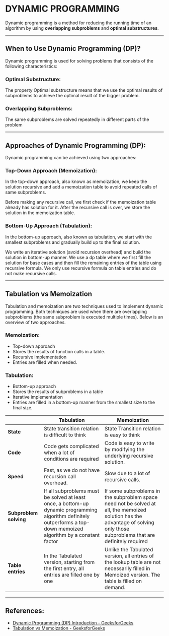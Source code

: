 # DYNAMIC PROGRAMMING

Dynamic programming is a method for reducing the running time of an algorithm by using **overlapping subproblems** and **optimal substructures**.

---

## **When to Use Dynamic Programming (DP)?**
Dynamic programming is used for solving problems that consists of the following characteristics:

### Optimal Substructure:
The property Optimal substructure means that we use the optimal results of subproblems to achieve the optimal result of the bigger problem.

### Overlapping Subproblems:
The same subproblems are solved repeatedly in different parts of the problem

---

## **Approaches of Dynamic Programming (DP):**

Dynamic programming can be achieved using two approaches:

### Top-Down Approach (Memoization):
In the top-down approach, also known as memoization, we keep the solution recursive and add a memoization table to avoid repeated calls of same subproblems.

Before making any recursive call, we first check if the memoization table already has solution for it.
After the recursive call is over, we store the solution in the memoization table.

### Bottom-Up Approach (Tabulation):
In the bottom-up approach, also known as tabulation, we start with the smallest subproblems and gradually build up to the final solution.

We write an iterative solution (avoid recursion overhead) and build the solution in bottom-up manner.
We use a dp table where we first fill the solution for base cases and then fill the remaining entries of the table using recursive formula.
We only use recursive formula on table entries and do not make recursive calls.

---

## **Tabulation vs Memoization**

Tabulation and memoization are two techniques used to implement dynamic programming. Both techniques are used when there are overlapping subproblems (the same subproblem is executed multiple times). Below is an overview of two approaches.

### Memoization:
- Top-down approach
- Stores the results of function calls in a table.
- Recursive implementation
- Entries are filled when needed.

### Tabulation:
- Bottom-up approach
- Stores the results of subproblems in a table
- Iterative implementation
- Entries are filled in a bottom-up manner from the smallest size to the final size.


|                         | **Tabulation**                                                                                           | **Memoization**                                                                                          |
|-------------------------|-----------------------------------------------------------------------------------------------------------|------------------------------------------------------------------------------------------------------------|
| **State**               | State transition relation is difficult to think                                                          | State Transition relation is easy to think                                                                 |
| **Code**                | Code gets complicated when a lot of conditions are required                                               | Code is easy to write by modifying the underlying recursive solution.                                      |
| **Speed**               | Fast, as we do not have recursion call overhead.                                                          | Slow due to a lot of recursive calls.                                                                      |
| **Subproblem solving**  | If all subproblems must be solved at least once, a bottom-up dynamic programming algorithm definitely outperforms a top-down memoized algorithm by a constant factor | If some subproblems in the subproblem space need not be solved at all, the memoized solution has the advantage of solving only those subproblems that are definitely required |
| **Table entries**       | In the Tabulated version, starting from the first entry, all entries are filled one by one               | Unlike the Tabulated version, all entries of the lookup table are not necessarily filled in Memoized version. The table is filled on demand. |

---

## References: 
- [Dynamic Programming (DP) Introduction - GeeksforGeeks](https://www.geeksforgeeks.org/dsa/introduction-to-dynamic-programming-data-structures-and-algorithm-tutorials/)
- [Tabulation vs Memoization - GeeksforGeeks](https://www.geeksforgeeks.org/dsa/tabulation-vs-memoization/)